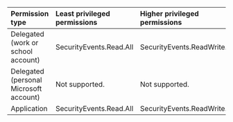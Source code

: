 |Permission type|Least privileged permissions|Higher privileged permissions|
|:---|:---|:---|
|Delegated (work or school account)|SecurityEvents.Read.All|SecurityEvents.ReadWrite.All|
|Delegated (personal Microsoft account)|Not supported.|Not supported.|
|Application|SecurityEvents.Read.All|SecurityEvents.ReadWrite.All|